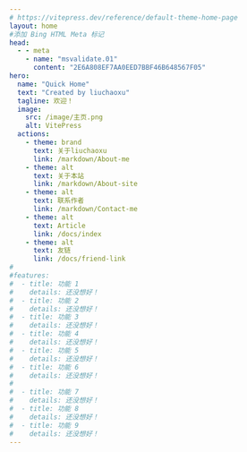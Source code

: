 ```yaml
---
# https://vitepress.dev/reference/default-theme-home-page
layout: home
#添加 Bing HTML Meta 标记
head:
  - - meta
    - name: "msvalidate.01"
      content: "2E6A808EF7AA0EED7BBF46B648567F05"
hero:
  name: "Quick Home"
  text: "Created by liuchaoxu"
  tagline: 欢迎！
  image:
    src: /image/主页.png
    alt: VitePress
  actions:
    - theme: brand
      text: 关于liuchaoxu
      link: /markdown/About-me
    - theme: alt
      text: 关于本站
      link: /markdown/About-site
    - theme: alt
      text: 联系作者
      link: /markdown/Contact-me
    - theme: alt
      text: Article
      link: /docs/index
    - theme: alt
      text: 友链
      link: /docs/friend-link
#
#features:
#  - title: 功能 1
#    details: 还没想好！
#  - title: 功能 2
#    details: 还没想好！
#  - title: 功能 3
#    details: 还没想好！
#  - title: 功能 4
#    details: 还没想好！
#  - title: 功能 5
#    details: 还没想好！
#  - title: 功能 6
#    details: 还没想好！
#    
#  - title: 功能 7
#    details: 还没想好！
#  - title: 功能 8
#    details: 还没想好！
#  - title: 功能 9
#    details: 还没想好！
---
```



<MyVideo src="https://liuchaoxu.github.io/video/video1.mp4" pic="https://liuchaoxu.github.io/image/moren.jpg" />






